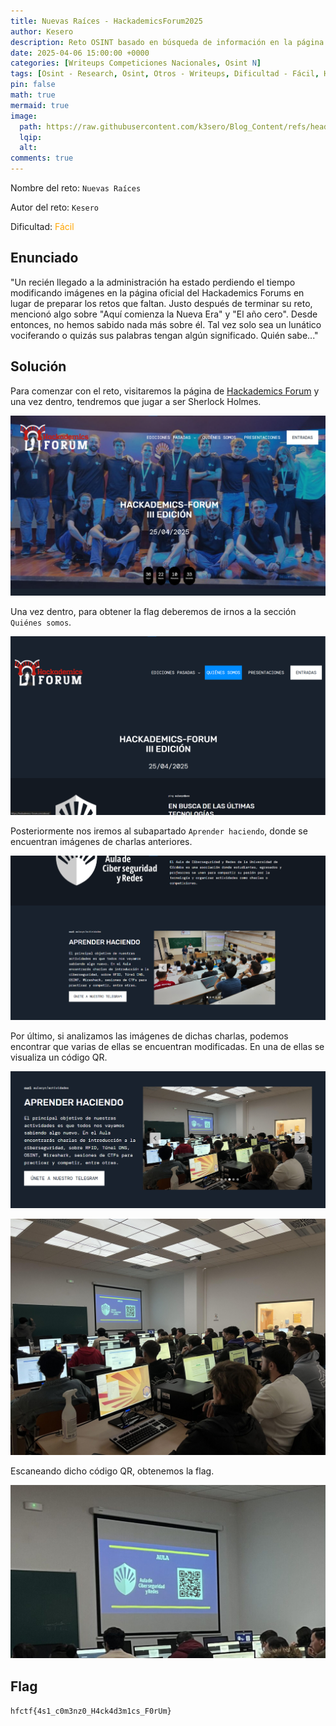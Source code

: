 ```yaml
---
title: Nuevas Raíces - HackademicsForum2025
author: Kesero
description: Reto OSINT basado en búsqueda de información en la página de HackademicsForum.
date: 2025-04-06 15:00:00 +0000
categories: [Writeups Competiciones Nacionales, Osint N]
tags: [Osint - Research, Osint, Otros - Writeups, Dificultad - Fácil, HackademicsForum]
pin: false
math: true
mermaid: true
image:
  path: https://raw.githubusercontent.com/k3sero/Blog_Content/refs/heads/main/Competiciones_Nacionales_Writeups/2025/HackademicsForum2025/Osint/Nuevas_Raices/img/5.png
  lqip: 
  alt: 
comments: true
---
```


Nombre del reto: `Nuevas Raíces`

Autor del reto: `Kesero`

Dificultad: <font color=orange>Fácil</font>

## Enunciado

"Un recién llegado a la administración ha estado perdiendo el tiempo modificando imágenes en la página oficial del Hackademics Forums en lugar de preparar los retos que faltan.
Justo después de terminar su reto, mencionó algo sobre "Aquí comienza la Nueva Era" y "El año cero". Desde entonces, no hemos sabido nada más sobre él.
Tal vez solo sea un lunático vociferando o quizás sus palabras tengan algún significado. Quién sabe..."

## Solución

Para comenzar con el reto, visitaremos la página de [Hackademics Forum](https://hackademics-forum.com/) y una vez dentro, tendremos que jugar a ser Sherlock Holmes.

![1](https://raw.githubusercontent.com/k3sero/Blog_Content/refs/heads/main/Competiciones_Nacionales_Writeups/2025/HackademicsForum2025/Osint/Nuevas_Raices/img/1.png)

Una vez dentro, para obtener la flag deberemos de irnos a la sección `Quiénes somos`.

![2](https://raw.githubusercontent.com/k3sero/Blog_Content/refs/heads/main/Competiciones_Nacionales_Writeups/2025/HackademicsForum2025/Osint/Nuevas_Raices/img/2.png)

Posteriormente nos iremos al subapartado `Aprender haciendo`, donde se encuentran imágenes de charlas anteriores.

![3](https://raw.githubusercontent.com/k3sero/Blog_Content/refs/heads/main/Competiciones_Nacionales_Writeups/2025/HackademicsForum2025/Osint/Nuevas_Raices/img/3.png)

Por último, si analizamos las imágenes de dichas charlas, podemos encontrar que varias de ellas se encuentran modificadas. En una de ellas se visualiza un código QR.


![4](https://raw.githubusercontent.com/k3sero/Blog_Content/refs/heads/main/Competiciones_Nacionales_Writeups/2025/HackademicsForum2025/Osint/Nuevas_Raices/img/4.png)


![5](https://raw.githubusercontent.com/k3sero/Blog_Content/refs/heads/main/Competiciones_Nacionales_Writeups/2025/HackademicsForum2025/Osint/Nuevas_Raices/img/5_a.jpg)

Escaneando dicho código QR, obtenemos la flag.

![6](https://raw.githubusercontent.com/k3sero/Blog_Content/refs/heads/main/Competiciones_Nacionales_Writeups/2025/HackademicsForum2025/Osint/Nuevas_Raices/img/6.png)


## Flag

`hfctf{4s1_c0m3nz0_H4ck4d3m1cs_F0rUm}`